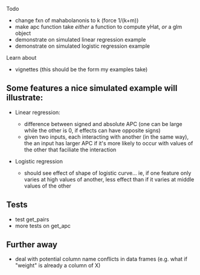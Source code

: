 Todo

- change fxn of mahabolanonis to k (force 1/(k+m))
- make apc function take *either* a function to compute yHat, *or* a glm object
- demonstrate on simulated linear regression example
- demonstrate on simulated logistic regression example

Learn about

- vignettes (this should be the form my examples take)


## Some features a nice simulated example will illustrate:

- Linear regression:
	- difference between signed and absolute APC (one can be large while the other is 0, if effects can have opposite signs)
	- given two inputs, each interacting with another (in the same way), the an input has larger APC if it's more likely to occur with values of the other that faciliate the interaction

- Logistic regression
	- should see effect of shape of logistic curve... ie, if one feature only varies at high values of another, less effect than if it varies at middle values of the other

## Tests

- test get_pairs
- more tests on get_apc


## Further away

- deal with potential column name conflicts in data frames (e.g. what if "weight" is already a column of X)

